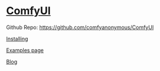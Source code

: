 # [ComfyUI](https://github.com/comfyanonymous/ComfyUI)

Github Repo: https://github.com/comfyanonymous/ComfyUI

[Installing](https://github.com/comfyanonymous/ComfyUI#installing)

[Examples page](https://comfyanonymous.github.io/ComfyUI_examples/)

[Blog](https://blog.comfyui.ca/)
